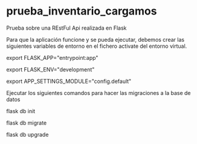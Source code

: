 # prueba_inventario_cargamos
Prueba sobre una REstFul Api realizada en Flask

Para que la aplicación funcione y se pueda ejecutar, debemos crear las siguientes variables de entorno en el fichero activate del entorno virtual.

export FLASK_APP="entrypoint:app"

export FLASK_ENV="development"

export APP_SETTINGS_MODULE="config.default"

Ejecutar los siguientes comandos para hacer las migraciones a la base de datos

flask db init

flask db migrate

flask db upgrade
